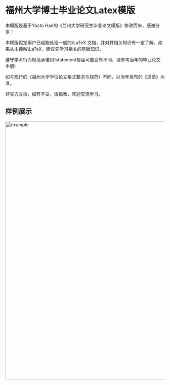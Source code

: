 # 福州大学博士毕业论文Latex模版

本模版是基于Yocto Han的《兰州大学研究生毕业论文模版》修改而来，感谢分享！

本模版假定用户已经能处理一般的\LaTeX 文档，并对其相关知识有一定了解。如果从未接触\LaTeX，建议先学习相关的基础知识。

遵守学术行为规范承诺(即statement每届可能会有不同，请参考当年的毕业论文手册)

如与现行的《福州大学学位论文格式要求与规范》不同，以当年发布的《规范》为准。

非官方文档，如有不妥，请指教，欢迎交流学习。

## 样例展示

<img width="815" alt="example" src="https://github.com/Shifan-He/FZU-Latex-template/assets/55081157/334a112f-4f2c-431c-b497-91b3516103ef">



